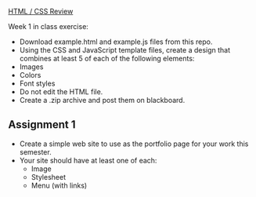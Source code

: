 [HTML / CSS Review](https://owenroberts.github.io/mmp310/week1/index.html)

Week 1 in class exercise:
- Download example.html and example.js files from this repo.
- Using the CSS and JavaScript template files, create a design that combines at least 5 of each of the following elements:
- Images
- Colors
- Font styles
- Do not edit the HTML file.
- Create a .zip archive and post them on blackboard.

<h2>Assignment 1</h2>
<ul>
	<li>Create a simple web site to use as the portfolio page for your work this semester.</li>
	<li>Your site should have at least one of each:
		<ul>
			<li>Image</li>
			<li>Stylesheet</li>
			<li>Menu (with links)</li>
		</ul>
	</li>
</ul>